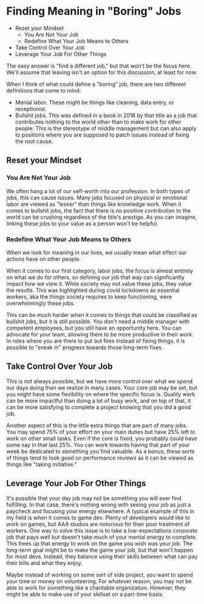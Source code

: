 # Finding Meaning in "Boring" Jobs

- Reset your Mindset
  - You Are Not Your Job
  - Redefine What Your Job Means to Others
- Take Control Over Your Job
- Leverage Your Job For Other Things

The easy answer is "find a different job," but that won't be the focus here. We'll assume that leaving isn't an option for this discussion, at least for now.

When I think of what could define a "boring" job, there are two different definitions that come to mind:

- Menial labor. These might be things like cleaning, data entry, or receptionist.
- Bullshit jobs. This was defined in a book in 2018 by that title as a job that contributes nothing to the world other than to make work for other people. This is the stereotype of middle management but can also apply to positions where you are supposed to patch issues instead of fixing the root cause.

## Reset your Mindset

### You Are Not Your Job

We often hang a lot of our self-worth into our profession. In both types of jobs, this can cause issues. Many jobs focused on physical or emotional labor are viewed as "lesser" than things like knowledge work. When it comes to bullshit jobs, the fact that there is no positive contribution to the world can be crushing regardless of the title's prestige. As you can imagine, linking these jobs to your value as a person won't be helpful.

### Redefine What Your Job Means to Others

When we look for meaning in our lives, we usually mean what effect our actions have on other people.

When it comes to our first category, labor jobs, the focus is almost entirely on what we do for others, so defining our job that way can significantly impact how we view it. While society may not value these jobs, they value the results. This was highlighted during covid lockdowns as essential workers, aka the things society requires to keep functioning, were overwhelmingly these  jobs.

This can be much harder when it comes to things that could be classified as bullshit jobs, but it is still possible. You don't need a middle manager with competent employees, but you still have an opportunity here. You can advocate for your team, allowing them to be more productive in their work. In roles where you are there to put out fires instead of fixing things, it is possible to "sneak in" progress towards those long-term fixes.

## Take Control Over Your Job

This is not always possible, but we have more control over what we spend our days doing than we realize in many cases. Your core job may be set, but you might have some flexibility on where the specific focus is. Quality work can be more impactful than doing a lot of busy work, and on top of that, it can be more satisfying to complete a project knowing that you did a good job.

Another aspect of this is the little extra things that are part of many jobs. You may spend 75% of your effort on your main duties but have 25% left to work on other small tasks. Even if the core is fixed, you probably could have some say in that last 25%. You can work towards having that part of your week be dedicated to something you find valuable. As a bonus, these sorts of things tend to look good on performance reviews as it can be viewed as things like "taking initiative."

## Leverage Your Job For Other Things

It's possible that your day job may not be something you will ever find fulfilling. In that case, there's nothing wrong with seeing your job as just a paycheck and focusing your energy elsewhere. A typical example of this in my field is when it comes to game dev. Plenty of developers would like to work on games, but AAA studios are notorious for their poor treatment of workers. One way to solve this issue is to take a low-expectations corporate job that pays well but doesn't take much of your mental energy to complete. This frees up that energy to work on the game you wish was your job. The long-term goal might be to make the game your job, but that won't happen for most devs. Instead, they balance using their skills between what can pay their bills and what they enjoy.

Maybe instead of working on some sort of side project, you want to spend your time or money on volunteering. For whatever reason, you may not be able to work for something like a charitable organization. However, they might be able to make use of your skillset on a part-time basis.
